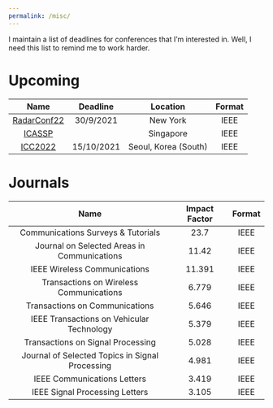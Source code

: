```yaml
---
permalink: /misc/
---
```


I maintain a list of deadlines for conferences that I’m interested in.
Well, I need this list to remind me to work harder.

# Upcoming

|                             Name                             |  Deadline  |       Location       | Format |
| :----------------------------------------------------------: | :--------: | :------------------: | :----: |
| [RadarConf22](https://conferences.ieee.org/conferences_events/conferences/conferencedetails/48738) | 30/9/2021  |       New York       |  IEEE  |
| [ICASSP](https://conferences.ieee.org/conferences_events/conferences/conferencedetails/43922) |            |      Singapore       |  IEEE  |
| [ICC2022](https://conferences.ieee.org/conferences_events/conferences/conferencedetails/45855) | 15/10/2021 | Seoul, Korea (South) |  IEEE  |

# Journals

|                       Name                       | Impact Factor | Format |
| :----------------------------------------------: | :-----------: | :----: |
|       Communications  Surveys & Tutorials        |     23.7      |  IEEE  |
|   Journal on Selected Areas in  Communications   |     11.42     |  IEEE  |
|           IEEE Wireless Communications           |    11.391     |  IEEE  |
|     Transactions on Wireless  Communications     |     6.779     |  IEEE  |
|          Transactions on Communications          |     5.646     |  IEEE  |
|    IEEE Transactions on Vehicular  Technology    |     5.379     |  IEEE  |
|        Transactions on Signal  Processing        |     5.028     |  IEEE  |
| Journal of Selected Topics in  Signal Processing |     4.981     |  IEEE  |
|           IEEE Communications Letters            |     3.419     |  IEEE  |
|          IEEE Signal Processing Letters          |     3.105     |  IEEE  |